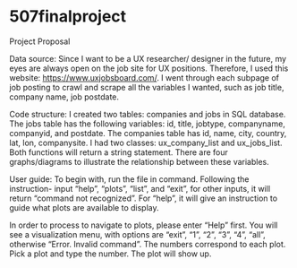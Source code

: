 # 507finalproject

Project Proposal 

Data source: 
Since I want to be a UX researcher/ designer in the future, my eyes are always open on the job site for UX positions. Therefore, I used this website: https://www.uxjobsboard.com/. I went through each subpage of job posting to crawl and scrape all the variables I wanted, such as job title, company name, job postdate. 

Code structure: 
I created two tables: companies and jobs in SQL database. The jobs table has the following variables: id, title, jobtype, companyname, companyid, and postdate. The companies table has id, name, city, country, lat, lon, companysite. 
I had two classes: ux_company_list and ux_jobs_list. Both functions will return a string statement. 
There are four graphs/diagrams to illustrate the relationship between these variables.  

User guide: 
To begin with, run the file in command. Following the instruction- input “help”, “plots”, “list”, and “exit”, for other inputs, it will return “command not recognized”. For “help”, it will give an instruction to guide what plots are available to display. 
 
In order to process to navigate to plots, please enter “Help” first. 
You will see a visualization menu, with options are “exit”, “1”, “2”, “3”, “4”, “all”, otherwise “Error. Invalid command”. The numbers correspond to each plot. Pick a plot and type the number. The plot will show up. 
